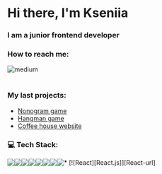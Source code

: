 
# Hi there, I'm Kseniia

### I am a junior frontend developer<br>

### How to reach me:

[<img align="left" alt="medium" src="https://img.shields.io/badge/LinkedIn-0077B5?style=for-the-badge&logo=linkedin&logoColor=white"  />](https://www.linkedin.com/in/kseniia-vakhrusheva-012b82235/) <br><br>



### My last projects:

* [Nonogram game](https://rolling-scopes-school.github.io/kseniia-vakhrusheva-JSFE2023Q4/nonogram/)
* [Hangman game](https://rolling-scopes-school.github.io/kseniia-vakhrusheva-JSFE2023Q4/hangman/)
* [Coffee house website](https://rolling-scopes-school.github.io/kseniia-vakhrusheva-JSFE2023Q4/coffee_house/ )

### 💻 Tech Stack:
<div style="display: flex;">
<img src="https://img.shields.io/badge/JavaScript-323330?style=for-the-badge&logo=javascript&logoColor=F7DF1E" style="margin: 0; padding: 0" />
<img src="https://img.shields.io/badge/HTML5-E34F26?style=for-the-badge&logo=html5&logoColor=white" style="margin: 0; padding: 0" />
<img src="https://img.shields.io/badge/CSS3-1572B6?style=for-the-badge&logo=css3&logoColor=white" style="margin: 0; padding: 0" />
<img src="https://img.shields.io/badge/Webpack-8DD6F9?style=for-the-badge&logo=Webpack&logoColor=white" style="margin: 0; padding: 0" />
<img src="https://img.shields.io/badge/eslint-3A33D1?style=for-the-badge&logo=eslint&logoColor=white" />
<img src="https://img.shields.io/badge/prettier-1A2C34?style=for-the-badge&logo=prettier&logoColor=F7BA3E"/>
<img src="https://img.shields.io/badge/TypeScript-007ACC?style=for-the-badge&logo=typescript&logoColor=white"/>
<img src="https://img.shields.io/badge/Figma-F24E1E?style=for-the-badge&logo=figma&logoColor=white"/>
  * [![React][React.js]][React-url]
</div>

